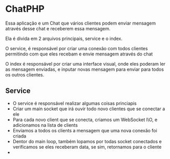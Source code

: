 # ChatPHP

Essa aplicação e um Chat que vários clientes podem enviar mensagem através desse chat e receberem essa mensagem.

Ela é divida em 2 arquivos principais, service e o index.

O service, é responsável por criar uma conexão com todos clientes permitindo com que eles recebam e envie mensagem através do chat

O index é responsável por criar uma interface visual, onde eles poderam ler as mensagem enviadas, e inputar novas mensagem para enviar para todos os outros clientes.

## Service 
- O service é responsável realizar algumas coisas princiapis
-   Criar um main socket que irá ouvir todo novo clientes que se conectar a ele
-   Para cada novo client que se conecta, criamos um WebSocket I\O, e adicionamos na lista de clients
-   Enviamos a todos os clients a mensagem que uma nova conexão foi criada
-   Dentor do main loop, também lopamos por todas socket conectados e verificamos se eles receberam data, se sim, retornamos para o cliente
-   
